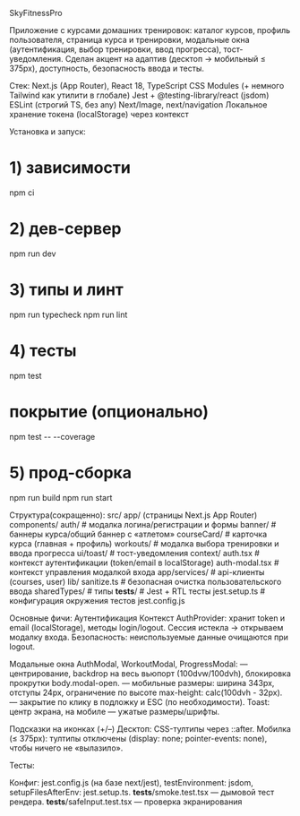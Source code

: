 SkyFitnessPro

Приложение с курсами домашних тренировок: каталог курсов, профиль пользователя, страница курса и тренировки, модальные окна (аутентификация, выбор тренировки, ввод прогресса), тост-уведомления. Сделан акцент на адаптив (десктоп → мобильный ≤ 375px), доступность, безопасность ввода и тесты.

Стек:
Next.js (App Router), React 18, TypeScript
CSS Modules (+ немного Tailwind как утилити в глобале)
Jest + @testing-library/react (jsdom)
ESLint (строгий TS, без any)
Next/Image, next/navigation
Локальное хранение токена (localStorage) через контекст

Установка и запуск:

# 1) зависимости

npm ci

# 2) дев-сервер

npm run dev

# 3) типы и линт

npm run typecheck
npm run lint

# 4) тесты

npm test

# покрытие (опционально)

npm test -- --coverage

# 5) прод-сборка

npm run build
npm run start

Структура(сокращенно):
src/
app/
(страницы Next.js App Router)
components/
auth/ # модалка логина/регистрации и формы
banner/ # баннеры курса/общий баннер с «атлетом»
courseCard/ # карточка курса (главная + профиль)
workouts/ # модалка выбора тренировки и ввода прогресса
ui/toast/ # тост-уведомления
context/
auth.tsx # контекст аутентификации (token/email в localStorage)
auth-modal.tsx # контекст управления модалкой входа
app/services/ # api-клиенты (courses, user)
lib/
sanitize.ts # безопасная очистка пользовательского ввода
sharedTypes/ # типы
**tests**/ # Jest + RTL тесты
jest.setup.ts # конфигурация окружения тестов
jest.config.js

Основные фичи:
Аутентификация
Контекст AuthProvider: хранит token и email (localStorage), методы login/logout.
Сессия истекла → открываем модалку входа.
Безопасность: неиспользуемые данные очищаются при logout.

Модальные окна
AuthModal, WorkoutModal, ProgressModal:
— центрирование, backdrop на весь вьюпорт (100dvw/100dvh), блокировка прокрутки body.modal-open.
— мобильные размеры: ширина 343px, отступы 24px, ограничение по высоте max-height: calc(100dvh - 32px).
— закрытие по клику в подложку и ESC (по необходимости).
Toast: центр экрана, на мобиле — ужатые размеры/шрифты.

Подсказки на иконках (+/–)
Десктоп: CSS-тултипы через ::after.
Мобилка (≤ 375px): тултипы отключены (display: none; pointer-events: none), чтобы ничего не «вылазило».

Тесты:

Конфиг: jest.config.js (на базе next/jest), testEnvironment: jsdom, setupFilesAfterEnv: jest.setup.ts.
**tests**/smoke.test.tsx — дымовой тест рендера.
**tests**/safeInput.test.tsx — проверка экранирования <script> на change/paste и на blur.
**tests**/authModal.test.tsx — клики по карточке/подложке: карточка не закрывает, подложка — закрывает.
**tests**/coursesgrid.auth.test.tsx — поведение кнопки «Добавить» для гостя/авторизованного.
**tests**/courseCard.test.tsx — рендер карточки курса (главная/профиль), обработчики, прогресс.
jest.setup.ts:
Моки next/image, window.scrollTo, контекста auth-modal (шпионы на open/close), при необходимости — роутера.

Запуск:
npm test
npm test -- --coverage
